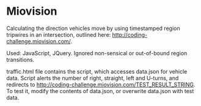 # Miovision
Calculating the direction vehicles move by using timestamped region tripwires in an intersection, outlined here: http://coding-challenge.miovision.com/. 

Used: JavaScript, JQuery.
Ignored non-sensical or out-of-bound region transitions.

traffic.html file contains the script, which accesses data.json for vehicle data. Script alerts the number of right, straight, left and U-turns, and redirects to http://coding-challenge.miovision.com/TEST_RESULT_STRING. To test it, modify the contents of data.json, or overwrite data.json with test data. 
